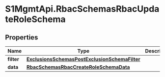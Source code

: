 # S1MgmtApi.RbacSchemasRbacUpdateRoleSchema

## Properties
Name | Type | Description | Notes
------------ | ------------- | ------------- | -------------
**filter** | [**ExclusionsSchemasPostExclusionSchemaFilter**](ExclusionsSchemasPostExclusionSchemaFilter.md) |  | [optional] 
**data** | [**RbacSchemasRbacCreateRoleSchemaData**](RbacSchemasRbacCreateRoleSchemaData.md) |  | 


